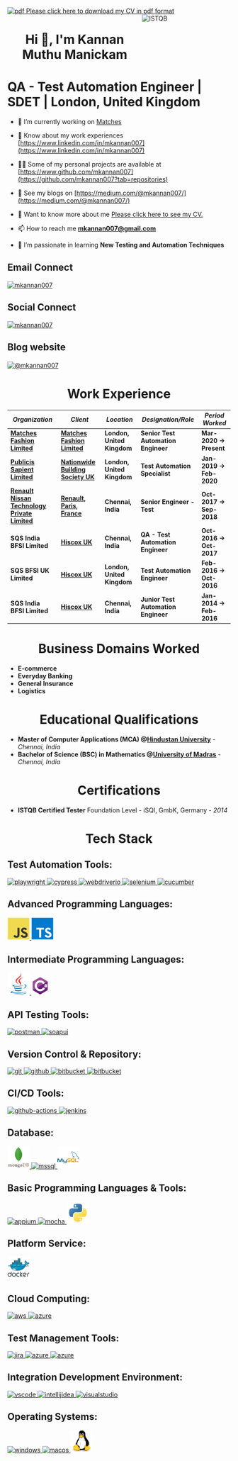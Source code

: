 <!--
**mkannan007/mkannan007** is a ✨ _special_ ✨ repository because its `README.md` (this file) appears on your GitHub profile.

Here are some ideas to get you started:

- 🔭 I’m currently working on ...
- 🌱 I’m currently learning ...
- 👯 I’m looking to collaborate on ...
- 🤔 I’m looking for help with ...
- 💬 Ask me about ...
- 📫 How to reach me: ...
- 😄 Pronouns: ...
- ⚡ Fun fact: ...

<img align="right" src="https://asset.brandfetch.io/id5o3EIREg/id6PVBBFQj.svg?updated=1696475443284" alt="gmail" height="50" width="50" />mkannan007@gmail.com</a> 
-->
<p align="left">
<a href="https://github.com/mkannan007/cv/blob/main/KANNAN_M_CV_NEW.pdf" download="Kannan_CV_QA-Test_Engineer"> 
<img src="https://www.iconpacks.net/icons/2/free-pdf-download-icon-2617-thumb.png" alt="pdf" width="50" height="50"/>
  Please click here to download my CV in pdf format 
</a>
<img align="right" src="https://www.gasq.org/files/content/gasq/downloads/certification/ISTQB/ISTQB.png" alt="ISTQB" width="200" height="120"/>
<!-- <img align="right" src="https://komarev.com/ghpvc/?username=mkannan007&label=Profile%20views&color=0e75b6&style=flat" alt="mkannan007" />  -->
</p>

<h1 align="center">Hi 👋, I'm Kannan Muthu Manickam</h1>
<h1 align="left">QA - Test Automation Engineer | SDET | London, United Kingdom</h1>

- 🔭 I’m currently working on [Matches](https://www.matchesfashion.com)

- 📄 Know about my work experiences [https://www.linkedin.com/in/mkannan007](https://www.linkedin.com/in/mkannan007)

- 👨‍💻 Some of my personal projects are available at [https://www.github.com/mkannan007](https://github.com/mkannan007?tab=repositories)

- 📝 See my blogs on [https://medium.com/@mkannan007/](https://medium.com/@mkannan007/)
  
- 💬 Want to know more about me <a href="https://github.com/mkannan007/cv/blob/main/KANNAN_M_CV_NEW.pdf" target="blank">Please click here to see my CV.</a>

- 📫 How to reach me **mkannan007@gmail.com**

- 🌱 I’m passionate in learning **New Testing and Automation Techniques**

<!-- <h2 align="left">Contact</h2>
<details>
<summary>Email</summary>
<h2 align="left">mkannan007@gmail.com</h2>
</details>
<details>
<summary>Mobile</summary>
<h2 align="left">+44 07503044414</h2>
</details> -->

<h2 align="left">Email Connect</h2>
<p align="left">
<a href="mailto:mkannan007@gmail.com" target="blank"><img align="center" src="https://asset.brandfetch.io/id5o3EIREg/id6PVBBFQj.svg?updated=1696475443284" alt="mkannan007" height="50" width="50" /></a>
</p>

<h2 align="left">Social Connect</h2>
<p align="left">
<a href="https://linkedin.com/in/mkannan007" target="blank"><img align="center" src="https://asset.brandfetch.io/idbGPuWgz_/ida2097ajd.png?updated=1701212804122" alt="mkannan007" height="50" width="50" /></a>
</p>

<h2 align="left">Blog website</h2>
<p align="left">
<a href="https://medium.com/@mkannan007" target="blank"><img align="center" src="https://asset.brandfetch.io/idIlQtGZ76/id0-IgdVBb.jpeg?updated=1667572307182" alt="@mkannan007" height="50" width="50" /></a>
</p>

<h1 align="center"> Work Experience</h1>

|**_Organization_**| **_Client_**| **_Location_**| **_Designation/Role_**| **_Period Worked_**|
|------------|---------|-----------------|--------------|--------------|
|**[Matches Fashion Limited](https://www.matchesfashion.com/)**| **[Matches Fashion Limited](https://www.matchesfashion.com/)** | **London, United Kingdom**| **Senior Test Automation Engineer**| **Mar-2020 -> Present**|
|**[Publicis Sapient Limited](https://www.publicissapient.com/)**| **[Nationwide Building Society UK](https://www.nationwide.co.uk/)** |**London, United Kingdom**| **Test Automation Specialist**| **Jan-2019 -> Feb-2020**|
|**[Renault Nissan Technology Private Limited](https://rntbci.in/)**|**[Renault, Paris, France](https://www.renaultgroup.com/en/)** | **Chennai, India**| **Senior Engineer - Test**| **Oct-2017 -> Sep-2018**|
|**SQS India BFSI Limited** | **[Hiscox UK](https://www.hiscox.co.uk/)** | **Chennai, India**| **QA - Test Automation Engineer**| **Oct-2016 -> Oct-2017**|
|**SQS BFSI UK Limited**| **[Hiscox UK](https://www.hiscox.co.uk/)** | **London, United Kingdom**| **Test Automation Engineer**| **Feb-2016 -> Oct-2016**|
|**SQS India BFSI Limited**| **[Hiscox UK](https://www.hiscox.co.uk/)** | **Chennai, India**| **Junior Test Automation Engineer**| **Jan-2014 -> Feb-2016**|

<!-- - **Senior Test Automation Engineer @[Matches Fashion](https://www.matchesfashion.com) - London, UK**, - _Since March 2020 to Current_
- **QA Test Automation Specialist @[Publicis Sapient](https://www.publicissapient.com/) - London, UK** for the Client **([Nationwide Building Society](https://www.nationwide.co.uk/))** - _January 2019 to February 2020_
- **Senior Engineer - Test @[Renault Nissan Technology and Business Centre India](https://rntbci.in/) - Chennai, India** - _October 2017 to September 2018_
- **Test Automation Engineer** formally it was **SQS BFSI limited** and now it is **[Expleo](https://expleo.com/) - London, UK** and **Chennai, India** for the client **([Hiscox UK](https://www.hiscox.co.uk/))** - _January 2014 to October 2017_ -->

<h1 align="center"> Business Domains Worked </h1>

- **E-commerce**
- **Everyday Banking**
- **General Insurance**
- **Logistics**

<h1 align="center"> Educational Qualifications</h1>

- **Master of Computer Applications (MCA) @[Hindustan University](https://hindustanuniv.ac.in/)** - _Chennai, India_
- **Bachelor of Science (BSC) in Mathematics @[University of Madras](https://www.unom.ac.in/)** - _Chennai, India_

<h1 align="center"> Certifications </h1>

- **ISTQB Certified Tester** Foundation Level - iSQI, GmbK, Germany - _2014_

<h1 align="center"> Tech Stack</h1>
<h2 align="left">Test Automation Tools:</h2>
<p align="left"> 
  <a href="https://playwright.dev/" target="_blank" rel="noreferrer"> <img src="https://asset.brandfetch.io/idpyc8TcWP/idEJ2Bgun2.png?updated=1693577479421" alt="playwright" width="50" height="50"/> </a>
  <a href="https://www.cypress.io" target="_blank" rel="noreferrer"> <img src="https://asset.brandfetch.io/idIq_kF0rb/idv3zwmSiY.jpeg?updated=1667565306852" alt="cypress" width="50" height="50"/> </a> 
  <a href="https://webdriver.io/" target="_blank" rel="noreferrer"> <img src="https://asset.brandfetch.io/idV7ZoyErg/idjjDL4vNp.svg?updated=1700632173304" alt="webdriverio" width="50" height="50"/> </a>
  <a href="https://www.selenium.dev/" target="_blank" rel="noreferrer"> <img src="https://asset.brandfetch.io/id3uyOwT-S/idgLpsQVbx.jpeg?updated=1701429400602" alt="selenium" width="50" height="50"/> </a>
  <a href="https://cucumber.io/" target="_blank" rel="noreferrer"> <img src="https://static.javatpoint.com/tutorial/cucumber/images/cucumber-testing-tutorial.png" alt="cucumber" width="50" height="50"/> </a>
</p>

<h2 align="left">Advanced Programming Languages:</h2>
<p align="left"> 
  <a href="https://developer.mozilla.org/en-US/docs/Web/JavaScript" target="_blank" rel="noreferrer"> <img src="https://raw.githubusercontent.com/devicons/devicon/master/icons/javascript/javascript-original.svg" alt="javascript" width="50" height="50"/> </a>
  <a href="https://www.typescriptlang.org/" target="_blank" rel="noreferrer"> <img src="https://raw.githubusercontent.com/devicons/devicon/master/icons/typescript/typescript-original.svg" alt="typescript" width="50" height="50"/> </a>
</p>

<h2 align="left">Intermediate Programming Languages:</h2>
<p align="left"> 
  <a href="https://www.java.com" target="_blank" rel="noreferrer"> <img src="https://raw.githubusercontent.com/devicons/devicon/master/icons/java/java-original.svg" alt="java" width="50" height="50"/> </a>
  <a href="https://learn.microsoft.com/en-us/dotnet/csharp/tour-of-csharp/" target="_blank" rel="noreferrer"> <img src="https://raw.githubusercontent.com/devicons/devicon/master/icons/csharp/csharp-original.svg" alt="csharp" width="40" height="40"/> </a>
</p>

<h2 align="left">API Testing Tools:</h2> 
<p align="left">
  <a href="https://www.postman.com/" target="_blank" rel="noreferrer"> <img src="https://static-00.iconduck.com/assets.00/postman-icon-497x512-beb7sy75.png" alt="postman" width="50" height="50"/> </a>
  <a href="https://www.soapui.org/" target="_blank" rel="noreferrer"> <img src="https://static1.smartbear.co/smartbearbrand/media/images/home/soapui-icon.svg" alt="soapui" width="50" height="50"/> </a>
</p>

<h2 align="left">Version Control & Repository:</h2>
<p align="left">
  <a href="https://git-scm.com/" target="_blank" rel="noreferrer"> <img src="https://www.vectorlogo.zone/logos/git-scm/git-scm-icon.svg" alt="git" width="40" height="40"/> </a>
  <a href="https://www.github.com/" target="_blank" rel="noreferrer"> <img src="https://asset.brandfetch.io/idZAyF9rlg/idd6TtF-kc.png?updated=1667559870304" alt="github" width="50" height="50"/> </a> 
  <a href="https://bitbucket.org/" target="_blank" rel="noreferrer"> <img src="https://asset.brandfetch.io/idd2DoANAu/id36DLVR43.jpeg?updated=1700818420022" alt="bitbucket" width="50" height="50"/> </a>
  <a href="https://www.sourcetreeapp.com/" target="_blank" rel="noreferrer"> <img src="https://asset.brandfetch.io/idSvbGo8Jb/id0aRWHNYw.jpeg?updated=1699420251133" alt="bitbucket" width="50" height="50"/> </a>
</p>

<h2 align="left">CI/CD Tools:</h2> 
<p align="left">
  <a href="https://www.github.com" target="_blank" rel="noreferrer"> <img src="https://seeklogo.com/images/G/github-actions-logo-031704BDC6-seeklogo.com.png" alt="github-actions" width="50" height="50"/> </a>
  <a href="https://www.jenkins.io" target="_blank" rel="noreferrer"> <img src="https://www.vectorlogo.zone/logos/jenkins/jenkins-icon.svg" alt="jenkins" width="50" height="50"/> </a>
</p>

<h2 align="left">Database:</h2> 
<p align="left">
  <a href="https://www.mongodb.com/" target="_blank" rel="noreferrer"> <img src="https://raw.githubusercontent.com/devicons/devicon/master/icons/mongodb/mongodb-original-wordmark.svg" alt="mongodb" width="50" height="50"/> </a> 
  <a href="https://www.microsoft.com/en-us/sql-server" target="_blank" rel="noreferrer"> <img src="https://www.svgrepo.com/show/303229/microsoft-sql-server-logo.svg" alt="mssql" width="50" height="50"/> </a> 
  <a href="https://www.mysql.com/" target="_blank" rel="noreferrer"> <img src="https://raw.githubusercontent.com/devicons/devicon/master/icons/mysql/mysql-original-wordmark.svg" alt="mysql" width="50" height="50"/> </a> 
</p>

<h2 align="left">Basic Programming Languages & Tools:</h2>
<p align="left"> 
  <a href="https://appium.io/" target="_blank" rel="noreferrer"> <img src="https://cdn.worldvectorlogo.com/logos/appium.svg" alt="appium" width="50" height="50"/> </a>
  <a href="https://mochajs.org" target="_blank" rel="noreferrer"> <img src="https://www.vectorlogo.zone/logos/mochajs/mochajs-icon.svg" alt="mocha" width="50" height="50"/> </a>
  <a href="https://www.python.org" target="_blank" rel="noreferrer"> <img src="https://raw.githubusercontent.com/devicons/devicon/master/icons/python/python-original.svg" alt="python" width="50" height="50"/> </a>
</p>

<h2 align="left">Platform Service:</h2>
<p align="left">
  <a href="https://www.docker.com/" target="_blank" rel="noreferrer"> <img src="https://raw.githubusercontent.com/devicons/devicon/master/icons/docker/docker-original-wordmark.svg" alt="docker" width="50" height="50"/> </a>
</p>

<h2 align="left">Cloud Computing:</h2> 
<p align="left">
  <a href="https://aws.amazon.com" target="_blank" rel="noreferrer"> <img src="https://asset.brandfetch.io/idVoqFQ-78/idx8BHUdtJ.jpeg?updated=1691083841359" alt="aws" width="50" height="50"/> </a>
  <a href="https://azure.microsoft.com" target="_blank" rel="noreferrer"> <img src="https://asset.brandfetch.io/idgS27aNck/idCmnoKBI6.svg?updated=1691215842267" alt="azure" width="50" height="50"/> </a>
</p>

<h2 align="left">Test Management Tools:</h2> 
<p align="left">
  <a href="https://www.atlassian.com/software/jira" target="_blank" rel="noreferrer"> <img src="https://asset.brandfetch.io/id63p8eMbd/idUWOKD8cb.png?updated=1700238329501" alt="jira" width="50" height="50"/> </a>
  <a href="https://www.atlassian.com/software/confluence" target="_blank" rel="noreferrer"> <img src="https://asset.brandfetch.io/idBFOvuMhL/idfKy1t9dy.jpeg?updated=1701726627866" alt="azure" width="50" height="50"/> </a>
   <a href="https://www.getxray.app/" target="_blank" rel="noreferrer"> <img src="https://asset.brandfetch.io/idc3hyMp7V/id_1WD8a-V.jpeg?updated=1701812293182" alt="azure" width="50" height="50"/> </a>
</p>

<h2 align="left">Integration Development Environment:</h2>
<p align="left">
  <a href="https://code.visualstudio.com/" target="_blank" rel="noreferrer"> <img src="https://logowik.com/content/uploads/images/visual-studio-code7642.jpg" alt="vscode" width="50" height="50"/> </a>
  <a href="https://www.jetbrains.com/idea/" target="_blank" rel="noreferrer"> <img src="https://upload.wikimedia.org/wikipedia/commons/thumb/9/9c/IntelliJ_IDEA_Icon.svg/2048px-IntelliJ_IDEA_Icon.svg.png" alt="intellijidea" width="50" height="50"/> </a>
  <a href="https://visualstudio.microsoft.com/" target="_blank" rel="noreferrer"> <img src="https://visualstudio.microsoft.com/wp-content/uploads/2021/10/Product-Icon.svg" alt="visualstudio" width="50" height="50"/> </a>
</p>

<h2 align="left">Operating Systems:</h2>
<p align="left">
  <a href="https://www.microsoft.com/en-gb/windows" target="_blank" rel="noreferrer"> <img src="https://encrypted-tbn0.gstatic.com/images?q=tbn:ANd9GcSlHX7h6o8T6ttFNYpSgNSRFUYnpeEiigjACSsZgiLpmw&s" alt="windows" width="50" height="50"/> </a>
  <a href="https://www.apple.com/uk/macos/" target="_blank" rel="noreferrer"> <img src="https://asset.brandfetch.io/idnrCPuv87/idQGxxARFI.jpeg?updated=1683101444619" alt="macos" width="50" height="50"/> </a> 
  <a href="https://www.linux.org/" target="_blank" rel="noreferrer"> <img src="https://raw.githubusercontent.com/devicons/devicon/master/icons/linux/linux-original.svg" alt="linux" width="50" height="50"/> </a> 
</p>
